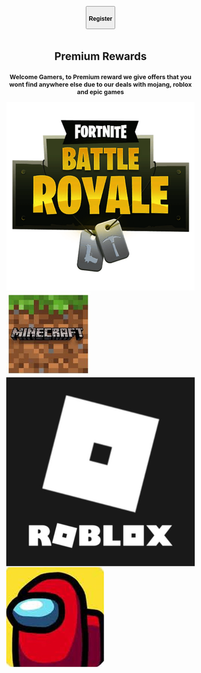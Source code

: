 <!DOCTYPE html>
<html>
<head>
	<title>Premium rewards</title>
	<link rel="stylesheet" type="text/css" href="main.css">
	<link href="https://fonts.googleapis.com/css2?family=Oswald&display=swap" rel="stylesheet">
</head>
<body>
	<header>
		<div id="reg">
            <a href="https://mailchi.mp/07f1202c56a0/premium-reward-register">
            <button type="button" class="btn btn-primary"><h3>Register</h3></button>
            </a>
    	</div>
    </header>
    <div id="text"  style="display:block;text-align:center;"><h1><p style="text-align:center;">Premium Rewards</p></h1>
    <h3>Welcome Gamers, to Premium reward we give offers that you wont find anywhere else due to our deals with mojang, roblox and epic games</h3>
	</div>
	<div class="row">
  <div class="column">
  	<a href="Fortnite.html"><img src="Fortnite logo.png" alt="Fortnite logo">
    </a>
  </div>
  <div class="column">
    <a href="minecraft.html"><img src="Minecraft logo.jpg" alt="Minecraft" >
    </a>
  </div>
  <div class="column">
  	<a href="Roblox.html"> <img src="Roblox logo.jpg" alt="Roblox">
    </a>
  <div class="column">
  	<a href="AmongUs.html"> <img src="AU.jpg" alt="Roblox">
    </a>

  </div>
</body>
</html>